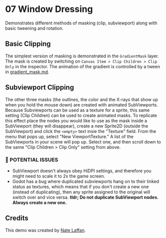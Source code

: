 # 07 Window Dressing

Demonstrates different methods of masking (clip, subviewport) along with basic tweening and rotation.

## Basic Clipping

The simplest version of masking is demonstrated in the `GradientMask` layer. The mask is created by switching on `Canvas Item > Clip Children > Clip Only` in the inspector.  The animation of the gradient is controlled by a tween in  [gradient_mask.md](scripts/gradient_mask.gd).

## Subviewport Clipping

The other three masks (the outlines, the color and the X-rays that show up when you hold the mouse down) are created with animated SubViewports. Because Subviewports can be used as a texture for a sprite, this same setting (Clip Children) can be used to create animated masks. To replicate this effect place the nodes you would like to use as the mask inside a SubViewport (they will disappear), create a new Sprite2D (outside the SubViewport) and click the `<empty>` text insie the "Texture" field. From the menu that pops up, select "New ViewportTexture."  A list of the SubViewports in your scene will pop up. Select one, and then scroll down to the same "Clip Children > Clip Only" setting from above.

### 🚨 POTENTIAL ISSUES

- SubViewport doesn't always obey HiDPI settings, and therefore you might need to scale it to 2x the game screen.
- Godot has a bug where duplicated subviewports hang on to their linked status as textures, which means that if you don't create a new one (instead of duplicating), then any sprite assigned to the original will switch over and vice versa. **tldr; Do not duplicate SubViewport nodes. Always create a new one.**


## Credits
This demo was created by [Nate Laffan](https://github.com/laffan).